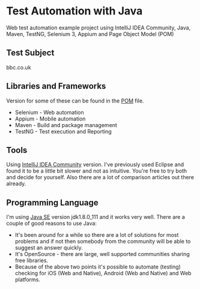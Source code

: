 # Test Automation with Java
Web test automation example project using IntelliJ IDEA Community, Java, Maven, TestNG, Selenium 3, Appium and Page Object Model (POM)

## Test Subject
bbc.co.uk

## Libraries and Frameworks
Version for some of these can be found in the [POM](https://github.com/opantsjoha/test-automation-java/blob/master/pom.xml) file.
* Selenium - Web automation
* Appium - Mobile automation
* Maven - Build and package management
* TestNG - Test execution and Reporting

## Tools
Using [IntelliJ IDEA Community](https://www.jetbrains.com/idea/) version.
I've previously used Eclipse and found it to be a little bit slower and not as intuitive.
You're free to try both and decide for yourself. Also there are a lot of comparison articles out there already. 

## Programming Language
I'm using [Java SE](http://www.oracle.com/technetwork/java/javase/downloads/index.html) version jdk1.8.0_111 and it works very well.
There are a couple of good reasons to use Java:
* It's been around for a while so there are a lot of solutions for most problems and if not then somebody from the community will be able to suggest an answer quickly.
* It's OpenSource - there are large, well supported communities sharing free libraries.
* Because of the above two points it's possible to automate (testing) checking for iOS (Web and Native), Android (Web and Native) and Web platforms.